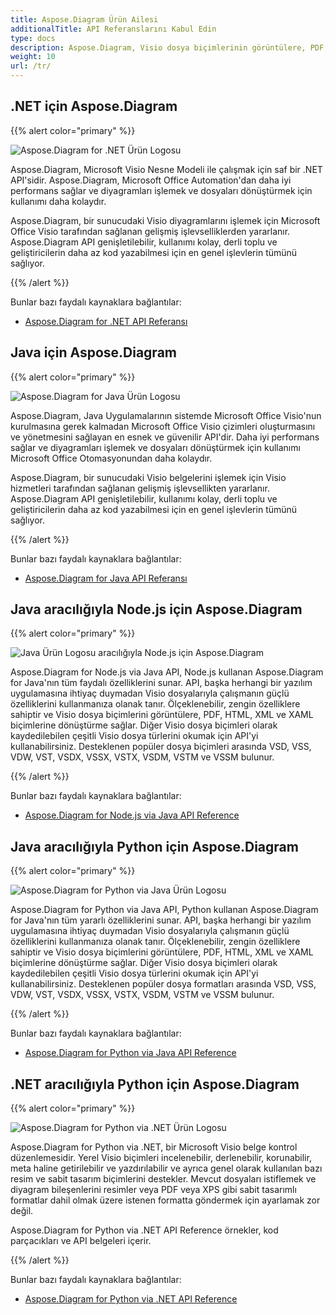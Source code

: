 ```yaml
---
title: Aspose.Diagram Ürün Ailesi
additionalTitle: API Referanslarını Kabul Edin
type: docs
description: Aspose.Diagram, Visio dosya biçimlerinin görüntülere, PDF, HTML, XML ve XAML biçimlerine dönüştürülmesini sağlar. Desteklenen popüler dosya biçimleri arasında VSD, VSS, VDW, VST, VSDX, VSSX, VSTX, VSDM, VSTM ve VSSM bulunur.
weight: 10
url: /tr/
---
```

## .NET için Aspose.Diagram

{{% alert color="primary" %}} 

![Aspose.Diagram for .NET Ürün Logosu](../home_1.png)


Aspose.Diagram, Microsoft Visio Nesne Modeli ile çalışmak için saf bir .NET API'sidir. Aspose.Diagram, Microsoft Office Automation'dan daha iyi performans sağlar ve diyagramları işlemek ve dosyaları dönüştürmek için kullanımı daha kolaydır.

Aspose.Diagram, bir sunucudaki Visio diyagramlarını işlemek için Microsoft Office Visio tarafından sağlanan gelişmiş işlevselliklerden yararlanır. Aspose.Diagram API genişletilebilir, kullanımı kolay, derli toplu ve geliştiricilerin daha az kod yazabilmesi için en genel işlevlerin tümünü sağlıyor.

{{% /alert %}} 

Bunlar bazı faydalı kaynaklara bağlantılar:
- [Aspose.Diagram for .NET API Referansı](/diagram/tr/net/)

## Java için Aspose.Diagram

{{% alert color="primary" %}} 

![Aspose.Diagram for Java Ürün Logosu](../home_2.png)

Aspose.Diagram, Java Uygulamalarının sistemde Microsoft Office Visio'nun kurulmasına gerek kalmadan Microsoft Office Visio çizimleri oluşturmasını ve yönetmesini sağlayan en esnek ve güvenilir API'dir. Daha iyi performans sağlar ve diyagramları işlemek ve dosyaları dönüştürmek için kullanımı Microsoft Office Otomasyonundan daha kolaydır.

Aspose.Diagram, bir sunucudaki Visio belgelerini işlemek için Visio hizmetleri tarafından sağlanan gelişmiş işlevsellikten yararlanır. Aspose.Diagram API genişletilebilir, kullanımı kolay, derli toplu ve geliştiricilerin daha az kod yazabilmesi için en genel işlevlerin tümünü sağlıyor.

{{% /alert %}} 

Bunlar bazı faydalı kaynaklara bağlantılar:
- [Aspose.Diagram for Java API Referansı](/diagram/java/)

## Java aracılığıyla Node.js için Aspose.Diagram

{{% alert color="primary" %}} 

![Java Ürün Logosu aracılığıyla Node.js için Aspose.Diagram](../home_3.png)

Aspose.Diagram for Node.js via Java API, Node.js kullanan Aspose.Diagram for Java'nın tüm faydalı özelliklerini sunar. API, başka herhangi bir yazılım uygulamasına ihtiyaç duymadan Visio dosyalarıyla çalışmanın güçlü özelliklerini kullanmanıza olanak tanır. Ölçeklenebilir, zengin özelliklere sahiptir ve Visio dosya biçimlerini görüntülere, PDF, HTML, XML ve XAML biçimlerine dönüştürme sağlar. Diğer Visio dosya biçimleri olarak kaydedilebilen çeşitli Visio dosya türlerini okumak için API'yi kullanabilirsiniz. Desteklenen popüler dosya biçimleri arasında VSD, VSS, VDW, VST, VSDX, VSSX, VSTX, VSDM, VSTM ve VSSM bulunur.

{{% /alert %}} 

Bunlar bazı faydalı kaynaklara bağlantılar:

- [Aspose.Diagram for Node.js via Java API Reference](/diagram/nodejs/)

## Java aracılığıyla Python için Aspose.Diagram

{{% alert color="primary" %}} 

![Aspose.Diagram for Python via Java Ürün Logosu](../home_4.png)

Aspose.Diagram for Python via Java API, Python kullanan Aspose.Diagram for Java'nın tüm yararlı özelliklerini sunar. API, başka herhangi bir yazılım uygulamasına ihtiyaç duymadan Visio dosyalarıyla çalışmanın güçlü özelliklerini kullanmanıza olanak tanır. Ölçeklenebilir, zengin özelliklere sahiptir ve Visio dosya biçimlerini görüntülere, PDF, HTML, XML ve XAML biçimlerine dönüştürme sağlar. Diğer Visio dosya biçimleri olarak kaydedilebilen çeşitli Visio dosya türlerini okumak için API'yi kullanabilirsiniz. Desteklenen popüler dosya formatları arasında VSD, VSS, VDW, VST, VSDX, VSSX, VSTX, VSDM, VSTM ve VSSM bulunur.

{{% /alert %}} 

Bunlar bazı faydalı kaynaklara bağlantılar:
- [Aspose.Diagram for Python via Java API Reference](/diagram/python-java/)

## .NET aracılığıyla Python için Aspose.Diagram

{{% alert color="primary" %}} 

![Aspose.Diagram for Python via .NET Ürün Logosu](../home_5.png)

Aspose.Diagram for Python via .NET, bir Microsoft Visio belge kontrol düzenlemesidir. Yerel Visio biçimleri incelenebilir, derlenebilir, korunabilir, meta haline getirilebilir ve yazdırılabilir ve ayrıca genel olarak kullanılan bazı resim ve sabit tasarım biçimlerini destekler. Mevcut dosyaları istiflemek ve diyagram bileşenlerini resimler veya PDF veya XPS gibi sabit tasarımlı formatlar dahil olmak üzere istenen formatta göndermek için ayarlamak zor değil.

Aspose.Diagram for Python via .NET API Reference örnekler, kod parçacıkları ve API belgeleri içerir.

{{% /alert %}} 

Bunlar bazı faydalı kaynaklara bağlantılar:
- [Aspose.Diagram for Python via .NET API Reference](/diagram/python-net/) 
